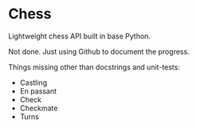 # Chess

Lightweight chess API built in base Python.

Not done. Just using Github to document the progress.

Things missing other than docstrings and unit-tests:

- Castling
- En passant
- Check
- Checkmate
- Turns